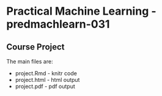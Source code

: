 # Practical Machine Learning - predmachlearn-031
## Course Project

The main files are:
* project.Rmd - knitr code 
* project.html - html output
* project.pdf - pdf output 
